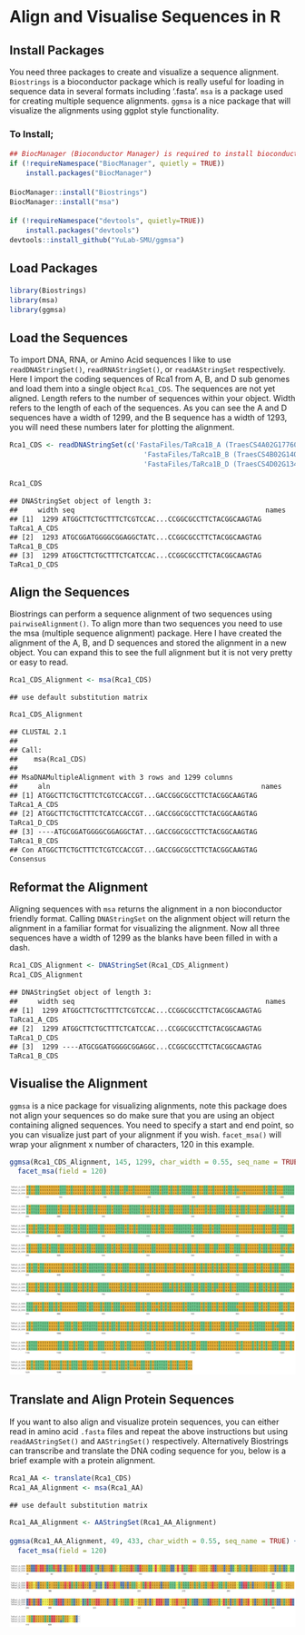 Align and Visualise Sequences in R
================

## Install Packages

You need three packages to create and visualize a sequence alignment.
`Biostrings` is a bioconductor package which is really useful for
loading in sequence data in several formats including ‘.fasta’. `msa` is
a package used for creating multiple sequence alignments. `ggmsa` is a
nice package that will visualize the alignments using ggplot style
functionality.

### To Install;

``` r
## BiocManager (Bioconductor Manager) is required to install bioconductor packages as they are hosted in their own repository not on CRAN.
if (!requireNamespace("BiocManager", quietly = TRUE))
    install.packages("BiocManager")

BiocManager::install("Biostrings")
BiocManager::install("msa")

if (!requireNamespace("devtools", quietly=TRUE))
    install.packages("devtools")
devtools::install_github("YuLab-SMU/ggmsa")
```

## Load Packages

``` r
library(Biostrings)
library(msa)
library(ggmsa)
```

## Load the Sequences

To import DNA, RNA, or Amino Acid sequences I like to use
`readDNAStringSet()`, `readRNAStringSet()`, or `readAAStringSet`
respectively. Here I import the coding sequences of Rca1 from A, B, and
D sub genomes and load them into a single object `Rca1_CDS`. The
sequences are not yet aligned. Length refers to the number of sequences
within your object. Width refers to the length of each of the sequences.
As you can see the A and D sequences have a width of 1299, and the B
sequence has a width of 1293, you will need these numbers later for
plotting the alignment.

``` r
Rca1_CDS <- readDNAStringSet(c('FastaFiles/TaRca1B_A (TraesCS4A02G177600.1)_CDS.fasta',
                                 'FastaFiles/TaRca1B_B (TraesCS4B02G140200.2)_CDS.fasta',
                                 'FastaFiles/TaRca1B_D (TraesCS4D02G134900.1)_CDS.fasta'))

Rca1_CDS
```

    ## DNAStringSet object of length 3:
    ##     width seq                                               names               
    ## [1]  1299 ATGGCTTCTGCTTTCTCGTCCAC...CCGGCGCCTTCTACGGCAAGTAG TaRca1_A_CDS
    ## [2]  1293 ATGCGGATGGGGCGGAGGCTATC...CCGGCGCCTTCTACGGCAAGTAG TaRca1_B_CDS
    ## [3]  1299 ATGGCTTCTGCTTTCTCATCCAC...CCGGCGCCTTCTACGGCAAGTAG TaRca1_D_CDS

## Align the Sequences

Biostrings can perform a sequence alignment of two sequences using
`pairwiseAlignment()`. To align more than two sequences you need to use
the msa (multiple sequence alignment) package. Here I have created the
alignment of the A, B, and D sequences and stored the alignment in a new
object. You can expand this to see the full alignment but it is not very
pretty or easy to read.

``` r
Rca1_CDS_Alignment <- msa(Rca1_CDS)
```

    ## use default substitution matrix

``` r
Rca1_CDS_Alignment
```

    ## CLUSTAL 2.1  
    ## 
    ## Call:
    ##    msa(Rca1_CDS)
    ## 
    ## MsaDNAMultipleAlignment with 3 rows and 1299 columns
    ##     aln                                                    names
    ## [1] ATGGCTTCTGCTTTCTCGTCCACCGT...GACCGGCGCCTTCTACGGCAAGTAG TaRca1_A_CDS
    ## [2] ATGGCTTCTGCTTTCTCATCCACCGT...GACCGGCGCCTTCTACGGCAAGTAG TaRca1_D_CDS
    ## [3] ----ATGCGGATGGGGCGGAGGCTAT...GACCGGCGCCTTCTACGGCAAGTAG TaRca1_B_CDS
    ## Con ATGGCTTCTGCTTTCTCGTCCACCGT...GACCGGCGCCTTCTACGGCAAGTAG Consensus

## Reformat the Alignment

Aligning sequences with `msa` returns the alignment in a non
bioconductor friendly format. Calling `DNAStringSet` on the alignment
object will return the alignment in a familiar format for visualizing
the alignment. Now all three sequences have a width of 1299 as the
blanks have been filled in with a dash.

``` r
Rca1_CDS_Alignment <- DNAStringSet(Rca1_CDS_Alignment)
Rca1_CDS_Alignment
```

    ## DNAStringSet object of length 3:
    ##     width seq                                               names               
    ## [1]  1299 ATGGCTTCTGCTTTCTCGTCCAC...CCGGCGCCTTCTACGGCAAGTAG TaRca1_A_CDS
    ## [2]  1299 ATGGCTTCTGCTTTCTCATCCAC...CCGGCGCCTTCTACGGCAAGTAG TaRca1_D_CDS
    ## [3]  1299 ----ATGCGGATGGGGCGGAGGC...CCGGCGCCTTCTACGGCAAGTAG TaRca1_B_CDS

## Visualise the Alignment

`ggmsa` is a nice package for visualizing alignments, note this package
does not align your sequences so do make sure that you are using an
object containing aligned sequences. You need to specify a start and end
point, so you can visualize just part of your alignment if you wish.
`facet_msa()` will wrap your alignment x number of characters, 120 in
this example.

``` r
ggmsa(Rca1_CDS_Alignment, 145, 1299, char_width = 0.55, seq_name = TRUE) +
  facet_msa(field = 120)
```

![](Align-and-Visualise-Sequences-in-R_files/figure-gfm/unnamed-chunk-6-1.png)<!-- -->

## Translate and Align Protein Sequences

If you want to also align and visualize protein sequences, you can
either read in amino acid `.fasta` files and repeat the above
instructions but using `readAAStringSet()` and `AAStringSet()`
respectively. Alternatively Biostrings can transcribe and translate the
DNA coding sequence for you, below is a brief example with a protein
alignment.

``` r
Rca1_AA <- translate(Rca1_CDS)
Rca1_AA_Alignment <- msa(Rca1_AA)
```

    ## use default substitution matrix

``` r
Rca1_AA_Alignment <- AAStringSet(Rca1_AA_Alignment)

ggmsa(Rca1_AA_Alignment, 49, 433, char_width = 0.55, seq_name = TRUE) +
  facet_msa(field = 120)
```

![](Align-and-Visualise-Sequences-in-R_files/figure-gfm/unnamed-chunk-7-1.png)<!-- -->
